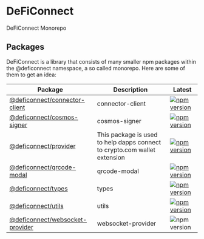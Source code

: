 # DeFiConnect

DeFiConnect Monorepo



## Packages

DeFiConnect is a library that consists of many smaller npm packages within the @deficonnect namespace, a so called monorepo. Here are some of them to get an idea:



| Package                                                      | Description                                                  | Latest                                                       |
| ------------------------------------------------------------ | ------------------------------------------------------------ | ------------------------------------------------------------ |
| [@deficonnect/connector-client](packages/connector-client)   | connector-client                                             | [![npm version](https://img.shields.io/npm/v/@deficonnect/connector-client.svg)](https://www.npmjs.com/package/@deficonnect/connector-client) |
| [@deficonnect/cosmos-signer](packages/cosmos-signer)         | cosmos-signer                                                | [![npm version](https://img.shields.io/npm/v/@deficonnect/cosmos-signer.svg)](https://www.npmjs.com/package/@deficonnect/cosmos-signer) |
| [@deficonnect/provider](packages/provider)                   | This package is used to help dapps connect to crypto.com wallet extension | [![npm version](https://img.shields.io/npm/v/@deficonnect/provider.svg)](https://www.npmjs.com/package/@deficonnect/provider) |
| [@deficonnect/qrcode-modal](packages/qrcode-modal)           | qrcode-modal                                                 | [![npm version](https://img.shields.io/npm/v/@deficonnect/qrcode-modal.svg)](https://www.npmjs.com/package/@deficonnect/qrcode-modal) |
| [@deficonnect/types](packages/types)                         | types                                                        | [![npm version](https://img.shields.io/npm/v/@deficonnect/types.svg)](https://www.npmjs.com/package/@deficonnect/types) |
| [@deficonnect/utils](packages/utils)                         | utils                                                        | [![npm version](https://img.shields.io/npm/v/@deficonnect/utils.svg)](https://www.npmjs.com/package/@deficonnect/utils) |
| [@deficonnect/websocket-provider](packages/websocket-provider) | websocket-provider                                           | ![npm version](https://img.shields.io/npm/v/@deficonnect/websocket-provider.svg) |

